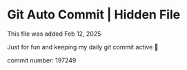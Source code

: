 # Git Auto Commit | Hidden File

This file was added Feb 12, 2025

Just for fun and keeping my daily git commit active 🤪

commit number: 197249
